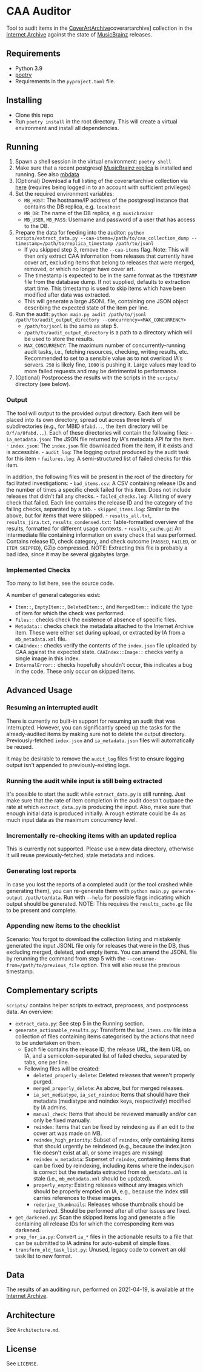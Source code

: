 # CAA Auditor
Tool to audit items in the [CoverArtArchive](https://archive.org/details/)coverartarchive] collection in the [Internet Archive](https://archive.org/) against the state of [MusicBrainz](https://musicbrainz.org/) releases.

## Requirements
- Python 3.9
- [poetry](https://python-poetry.org/)
- Requirements in the `pyproject.toml` file.

## Installing
- Clone this repo
- Run `poetry install` in the root directory. This will create a virtual environment and install all dependencies.

## Running
1. Spawn a shell session in the virtual environment: `poetry shell`
2. Make sure that a recent postgresql [MusicBrainz replica](https://musicbrainz.org/doc/MusicBrainz_Database/) is installed and running. See also [mbdata](https://github.com/lalinsky/mbdata/)
3. (Optional) Download a full listing of the coverartarchive collection via [here](https://archive.org/metamgr.php?f=exportIDs&w_collection=coverartarchive) (requires being logged in to an account with sufficient privileges)
4. Set the required environment variables:
    - `MB_HOST`: The hostname/IP address of the postgresql instance that contains the DB replica, e.g. `localhost`
    - `MB_DB`: The name of the DB replica, e.g. `musicbrainz`
    - `MB_USER`, `MB_PASS`: Username and password of a user that has access to the DB.
5. Prepare the data for feeding into the auditor: `python scripts/extract_data.py --caa-items=/path/to/caa_collection_dump --timestamp=/path/to/replica_timestamp /path/to/jsonl`
    - If you skipped step 3, remove the `--caa-items` flag. Note: This will then only extract CAA information from releases that currently have cover art, excluding items that belong to releases that were merged, removed, or which no longer have cover art.
    - The timestamp is expected to be in the same format as the `TIMESTAMP` file from the database dump. If not supplied, defaults to extraction start time. This timestamp is used to skip items which have been modified after data was extracted.
    - This will generate a large JSONL file, containing one JSON object describing the expected state of the item per line.
6. Run the audit: `python main.py audit /path/to/jsonl /path/to/audit_output_directory --concurrency=<MAX_CONCURRENCY>`
    - `/path/to/jsonl` is the same as step 5.
    - `/path/to/audit_output_directory` is a path to a directory which will be used to store the results.
    - `MAX_CONCURRENCY`: The maximum number of concurrently-running audit tasks, i.e., fetching resources, checking, writing results, etc. Recommended to set to a sensible value as to not overload IA's servers. `250` is likely fine, `1000` is pushing it. Large values may lead to more failed requests and may be detrimental to performance.
7. (Optional) Postprocess the results with the scripts in the `scripts/` directory (see below).

### Output
The tool will output to the provided output directory.
Each item will be placed into its own directory, spread out across three levels of subdirectories (e.g., for MBID `0fabd...`, the item directory will be `0/f/a/0fabd...`).
Each of these directories will contain the following files:
    - `ia_metadata.json`: The JSON file returned by IA's metadata API for the item.
    - `index.json`: The `index.json` file downloaded from the item, if it exists and is accessible.
    - `audit_log`: The logging output produced by the audit task for this item
    - `failures.log`: A semi-structured list of failed checks for this item.

In addition, the following files will be present in the root of the directory for facilitated investigations:
    - `bad_items.csv`: A CSV containing release IDs and the number of times a specific check failed for this item. Does not include releases that didn't fail any checks.
    - `failed_checks.log`: A listing of every check that failed. Each line contains the release ID and the category of the failing checks, separated by a tab.
    - `skipped_items.log`: Similar to the above, but for items that were skipped.
    - `results_all.txt`, `results_jira.txt`, `results_condensed.txt`: Table-formatted overview of the results, formatted for different usage contexts.
    - `results_cache.gz`: An intermediate file containing information on every check that was performed. Contains release ID, check category, and check outcome (`PASSED`, `FAILED`, or `ITEM SKIPPED`), GZip compressed. NOTE: Extracting this file is probably a bad idea, since it may be several gigabytes large.

### Implemented Checks
Too many to list here, see the source code.

A number of general categories exist:
- `Item::`, `EmptyItem::`, `DeletedItem::`, and `MergedItem::` indicate the type of item for which the check was performed.
- `Files::` checks check the existence of absence of specific files.
- `Metadata::` checks check the metadata attached to the Internet Archive item. These were either set during upload, or extracted by IA from a `mb_metadata.xml` file.
- `CAAIndex::` checks verify the contents of the `index.json` file uploaded by CAA against the expected state. `CAAIndex::Image::` checks verify a single image in this index.
- `InternalError::` checks hopefully shouldn't occur, this indicates a bug in the code. These only occur on skipped items.

## Advanced Usage

### Resuming an interrupted audit
There is currently no built-in support for resuming an audit that was interrupted.
However, you can significantly speed up the tasks for the already-audited items by making sure not to delete the output directory.
Previously-fetched `index.json` and `ia_metadata.json` files will automatically be reused.

It may be desirable to remove the `audit_log` files first to ensure logging output isn't appended to previously-existing logs.

### Running the audit while input is still being extracted
It's possible to start the audit while `extract_data.py` is still running.
Just make sure that the rate of item completion in the audit doesn't outpace the rate at which `extract_data.py` is producing the input.
Also, make sure that enough initial data is produced initially.
A rough estimate could be 4x as much input data as the maximum concurrency level.

### Incrementally re-checking items with an updated replica
This is currently not supported.
Please use a new data directory, otherwise it will reuse previously-fetched, stale metadata and indices.

### Generating lost reports
In case you lost the reports of a completed audit (or the tool crashed while generating them), you can re-generate them with `python main.py generate-output /path/to/data`.
Run with `--help` for possible flags indicating which output should be generated.
NOTE: This requires the `results_cache.gz` file to be present and complete.

### Appending new items to the checklist
Scenario: You forgot to download the collection listing and mistakenly generated the input JSONL file only for releases that were in the DB, thus excluding merged, deleted, and empty items.
You can amend the JSONL file by rerunning the command from step 5 with the `--continue-from=/path/to/previous_file` option.
This will also reuse the previous timestamp.

## Complementary scripts
`scripts/` contains helper scripts to extract, preprocess, and postprocess data.
An overview:

- `extract_data.py`: See step 5 in the Running section.
- `generate_actionable_results.py`: Transform the `bad_items.csv` file into a collection of files containing items categorised by the actions that need to be undertaken on them.
    + Each file contains the release ID, the release URL, the item URL on IA, and a semicolon-separated list of failed checks, separated by tabs, one per line.
    + Following files will be created:
        * `deleted_properly_delete`: Deleted releases that weren't properly purged.
        * `merged_properly_delete`: As above, but for merged releases.
        * `ia_set_mediatype`, `ia_set_noindex`: Items that should have their metadata (mediatype and noindex keys, respectively) modified by IA admins.
        * `manual_check`: Items that should be reviewed manually and/or can only be fixed manually.
        * `reindex`: Items that can be fixed by reindexing as if an edit to the cover art was made on MB.
        * `reindex_high_priority`: Subset of `reindex`, only containing items that should urgently be reindexed (e.g., because the index.json file doesn't exist at all, or some images are missing)
        * `reindex_w_metadata`: Superset of `reindex`, containing items that can be fixed by reindexing, including items where the index.json is correct but the metadata extracted from `mb_metadata.xml` is stale (i.e., `mb_metadata.xml` should be updated).
        * `properly_empty`: Existing releases without any images which should be properly emptied on IA, e.g., because the index still carries references to these images.
        * `rederive_thumbnails`: Releases whose thumbnails should be rederived. Should be performed after all other issues are fixed.
- `get_darkened.py`: Scan the skipped items log and generate a file containing all release IDs for which the corresponding item was darkened.
- `prep_for_ia.py`: Convert `ia_*` files in the actionable results to a file that can be submitted to IA admins for auto-submit of simple fixes.
- `transform_old_task_list.py`: Unused, legacy code to convert an old task list to new format.

## Data
The results of an auditing run, performed on 2021-04-19, is available at the [Internet Archive](https://archive.org/details/coverartarchive_audit_20210419).

## Architecture
See `Architecture.md`.

## License
See `LICENSE`.
